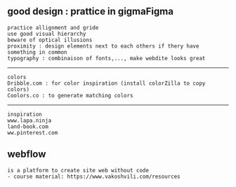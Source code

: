 ## good design : prattice in gigmaFigma
    practice allignment and gride
    use good visual hierarchy
    beware of optical illusions
    proximity : design elements next to each others if thery have something in common
    typography : combinaison of fonts,..., make webdite looks great
-----------------------------------------
    colors 
    Dribble.com : for color inspiration (install colorZilla to copy colors)
    Coolors.co : to generate matching colors 
---------------------------------
    inspiration 
    www.lapa.ninja
    land-book.com
    ww.pinterest.com
## webflow
    is a platform to create site web without code
    - course material: https://www.vakoshvili.com/resources
